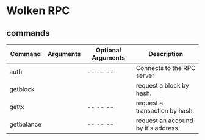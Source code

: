 # Wolken RPC
## commands
| Command | Arguments | Optional Arguments | Description |
| ------ | ------ | ------ | ------ | 
| auth | <ip> <port> | -- -- -- | Connects to the RPC server |
| getblock | <hash> | <tx> <id> <ev> <id> <format> | request a block by hash. |
| gettx | <hash> | -- -- -- | request a transaction by hash. |
| getbalance | <address> | -- -- -- | request an accound by it's address. |